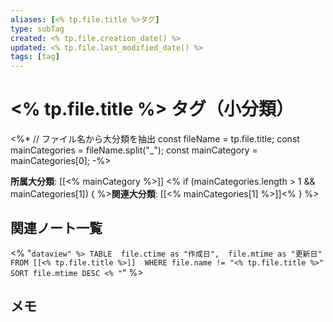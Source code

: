 ```yaml
---
aliases: [<% tp.file.title %>タグ]
type: subTag
created: <% tp.file.creation_date() %>
updated: <% tp.file.last_modified_date() %>
tags: [tag]
---
```


# <% tp.file.title %> タグ（小分類）

<%*
// ファイル名から大分類を抽出
const fileName = tp.file.title;
const mainCategories = fileName.split("_");
const mainCategory = mainCategories[0];
-%>

**所属大分類**: [[<% mainCategory %>]]
<% if (mainCategories.length > 1 && mainCategories[1]) { %>**関連大分類**: [[<% mainCategories[1] %>]]<% } %>

## 関連ノート一覧

<% "```dataview" %>
TABLE 
  file.ctime as "作成日", 
  file.mtime as "更新日"
FROM [[<% tp.file.title %>]] 
WHERE file.name != "<% tp.file.title %>"
SORT file.mtime DESC
<% "```" %>

## メモ